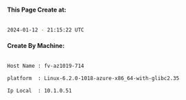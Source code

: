 
   
#### This Page Create at:

```bash

2024-01-12 - 21:15:22 UTC

```

#### Create By Machine:

```bash

Host Name : fv-az1019-714

platform  : Linux-6.2.0-1018-azure-x86_64-with-glibc2.35

Ip Local  : 10.1.0.51

```

